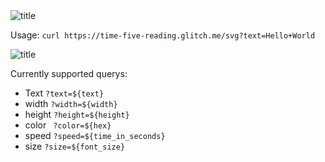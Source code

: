 <picture align="center">
  <source media="(prefers-color-scheme: dark)" srcset="https://time-five-reading.glitch.me/svg?text=Profile+Text+Animation+Generator&color=%23eeeee3" />
  <source media="(prefers-color-scheme: light)" srcset="https://time-five-reading.glitch.me/svg?text=Profile+Text+Animation+Generator&color=%2321130d" />
  <img alt="title" src="https://time-five-reading.glitch.me/svg?text=Profile+Text+Animation+Generator" />
</picture>

Usage: ``` curl https://time-five-reading.glitch.me/svg?text=Hello+World ``` 

<picture align="center">
  <source media="(prefers-color-scheme: dark)" srcset="https://time-five-reading.glitch.me/svg?text=Hello+World&color=%23eeeee3&size=20" />
  <source media="(prefers-color-scheme: light)" srcset="https://time-five-reading.glitch.me/svg?text=Hello+World&color=%2321130dsize=20" />
  <img alt="title" src="https://time-five-reading.glitch.me/svg?text=Hello+World" />
</picture>

Currently supported querys:
- Text ``` ?text=${text} ```
- width ``` ?width=${width} ```
- height ``` ?height=${height} ```
- color ``` ?color=${hex}```
- speed ``` ?speed=${time_in_seconds} ```
- size ``` ?size=${font_size} ```
